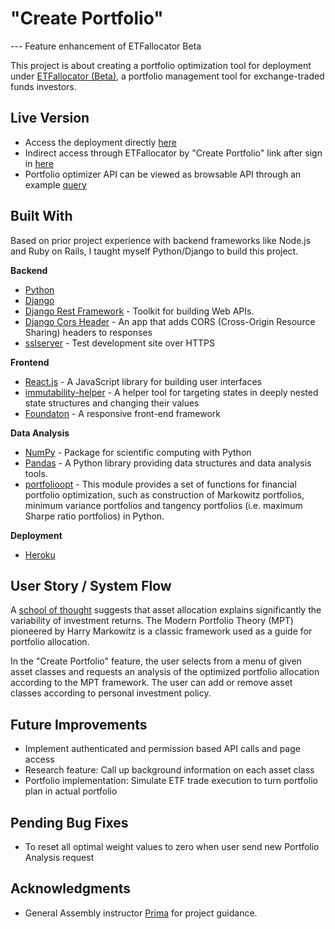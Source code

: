 # "Create Portfolio" 

--- Feature enhancement of ETFallocator Beta

This project is about creating a portfolio optimization tool for deployment under [ETFallocator (Beta)](https://github.com/kepler62f/project-2), a portfolio management tool for exchange-traded funds investors.

## Live Version

* Access the deployment directly [here](https://kepler62f.github.io/project-4/) 
* Indirect access through ETFallocator by "Create Portfolio" link after sign in [here](https://etfallocator.herokuapp.com)
* Portfolio optimizer API can be viewed as browsable API through an example [query](https://sheltered-coast-96154.herokuapp.com/create_portfolio/get_optimal_weights?addedCash=true&addedSP500=false&addedEurope=true&addedEM=false&addedBonds=true&addedGold=false)

## Built With

Based on prior project experience with backend frameworks like Node.js and Ruby on Rails, I taught myself Python/Django to build this project.

**Backend**
* [Python](https://www.python.org/)
* [Django](https://www.djangoproject.com/)
* [Django Rest Framework](http://www.django-rest-framework.org/) - Toolkit for building Web APIs.
* [Django Cors Header](https://github.com/ottoyiu/django-cors-headers) - An app that adds CORS (Cross-Origin Resource Sharing) headers to responses
* [sslserver](https://github.com/teddziuba/django-sslserver) - Test development site over HTTPS

**Frontend**
* [React.js](https://facebook.github.io/react/) - A JavaScript library for building user interfaces
* [immutability-helper](https://github.com/kolodny/immutability-helper) - A helper tool for targeting states in deeply nested state structures and changing their values
* [Foundaton](http://foundation.zurb.com/) - A responsive front-end framework

**Data Analysis**
* [NumPy](http://www.numpy.org/) - Package for scientific computing with Python
* [Pandas](http://pandas.pydata.org/) -  A Python library providing data structures and data analysis tools.
* [portfolioopt](https://github.com/czielinski/portfolioopt) - This module provides a set of functions for financial portfolio optimization, such as construction of Markowitz portfolios, minimum variance portfolios and tangency portfolios (i.e. maximum Sharpe ratio portfolios) in Python.

**Deployment**
* [Heroku](https://www.heroku.com/)

## User Story / System Flow

A [school of thought](https://blogs.cfainstitute.org/investor/2012/02/16/setting-the-record-straight-on-asset-allocation/) suggests that asset allocation explains significantly the variability of investment returns. The Modern Portfolio Theory (MPT) pioneered by Harry Markowitz is a classic framework used as a guide for portfolio allocation. 

In the "Create Portfolio" feature, the user selects from a menu of given asset classes and requests an analysis of the optimized portfolio allocation according to the MPT framework. The user can add or remove asset classes according to personal investment policy. 

## Future Improvements

* Implement authenticated and permission based API calls and page access
* Research feature: Call up background information on each asset class
* Portfolio implementation: Simulate ETF trade execution to turn portfolio plan in actual portfolio

## Pending Bug Fixes

* To reset all optimal weight values to zero when user send new Portfolio Analysis request

## Acknowledgments

* General Assembly instructor [Prima](https://github.com/primaulia) for project guidance.



